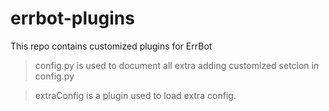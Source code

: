 # errbot-plugins

This repo contains customized plugins for ErrBot

> config.py is used to document all extra adding customized setcion in config.py

> extraConfig is a plugin used to load extra config.
